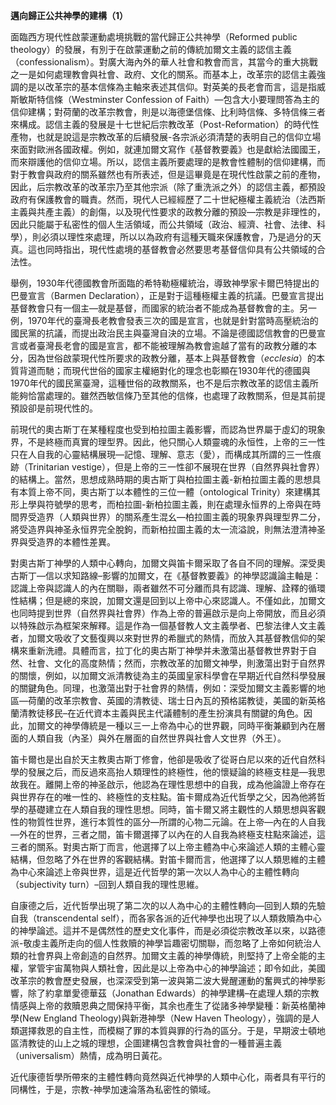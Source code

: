 **邁向歸正公共神學的建構（1）**

面臨西方現代性啟蒙運動處境挑戰的當代歸正公共神學（Reformed public theology）的發展，有別于在啟蒙運動之前的傳統加爾文主義的認信主義（confessionalism）。對廣大海內外的華人社會和教會而言，其當今的重大挑戰之一是如何處理教會與社會、政府、文化的關系。而基本上，改革宗的認信主義強調的是以改革宗的基本信條為主軸來表述其信仰。對英美的長老會而言，這是指威斯敏斯特信條（Westminster Confession of Faith）—包含大小要理問答為主的信仰建構；對荷蘭的改革宗教會，則是以海德堡信條、比利時信條、多特信條三者來構成。認信主義的發展是十七世紀后宗教改革（Post-Reformation）的時代性產物，也就是說這是宗教改革的后續發展-各宗派必須清楚的表明自己的信仰立場來面對歐洲各國政權。例如，就連加爾文寫作《基督教要義》也是獻給法國國王，而來辯護他的信仰立場。所以，認信主義所要處理的是教會性體制的信仰建構，而對于教會與政府的關系雖然也有所表述，但是這畢竟是在現代性啟蒙之前的產物，因此，后宗教改革的改革宗乃至其他宗派（除了重洗派之外）的認信主義，都預設政府有保護教會的職責。然而，現代人已經經歷了二十世紀極權主義統治（法西斯主義與共產主義）的創傷，以及現代性要求的政教分離的預設—宗教是非理性的，因此只能屬于私密性的個人生活領域，而公共領域（政治、經濟、社會、法律、科學），則必須以理性來處理，所以以為政府有這種天職來保護教會，乃是過分的天真。這也同時指出，現代性處境的基督教會必然要思考基督信仰具有公共領域的合法性。

舉例，1930年代德國教會所面臨的希特勒極權統治，導致神學家卡爾巴特提出的巴曼宣言（Barmen Declaration），正是對于這種極權主義的抗議。巴曼宣言提出基督教會只有一個主—就是基督，而國家的統治者不能成為基督教會的主。另一例，1970年代的臺灣長老教會發表三次的國是宣言，也就是針對當時高壓統治的國民黨的抗議，而提出政治民主與臺灣自決的立場。不論是德國認信教會的巴曼宣言或者臺灣長老會的國是宣言，都不能被理解為教會逾越了當有的政教分離的本分，因為世俗啟蒙現代性所要求的政教分離，基本上與基督教會（_ecclesia_）的本質背道而馳；而現代世俗的國家主權絕對化的理念也彰顯在1930年代的德國與1970年代的國民黨臺灣，這種世俗的政教關系，也不是后宗教改革的認信主義所能夠恰當處理的。雖然西敏信條乃至其他的信條，也處理了政教關系，但是其前提預設卻是前現代性的。

前現代的奧古斯丁在某種程度也受到柏拉圖主義影響，而認為世界屬于虛幻的現象界，不是終極而真實的理型界。因此，他只關心人類靈魂的永恒性，上帝的三一性只在人自我的心靈結構展現—記憶、理解、意志（愛），而構成其所謂的三一性痕跡（Trinitarian vestige），但是上帝的三一性卻不展現在世界（自然界與社會界）的結構上。當然，思想成熟時期的奧古斯丁與柏拉圖主義-新柏拉圖主義的思想具有本質上帝不同，奧古斯丁以本體性的三位一體（ontological Trinity）來建構其形上學與符號學的思考，而柏拉圖-新柏拉圖主義，則在處理永恒界的上帝與在時間界受造界（人類與世界）的關系產生混幺—柏拉圖主義的現象界與理型界二分，將受造界與神圣永恒界完全脫鉤，而新柏拉圖主義的太一流溢說，則無法澄清神圣界與受造界的本體性差異。

對奧古斯丁神學的人類中心轉向，加爾文與笛卡爾采取了各自不同的理解。深受奧古斯丁—信以求知路線–影響的加爾文，在《基督教要義》的神學認識論主軸是：認識上帝與認識人的內在關聯，兩者雖然不可分離而具有認識、理解、詮釋的循環性結構；但是總的來說，加爾文還是回到以上帝中心來認識人。不僅如此，加爾文也同時提到世界（自然界與社會界）作為上帝的普遍啟示是向上帝開放，而且必須以特殊啟示為框架來解釋。這是作為一個基督教人文主義學者、巴黎法律人文主義者，加爾文吸收了文藝復興以來對世界的希臘式的熱情，而放入其基督教信仰的架構來重新洗禮。具體而言，拉丁化的奧古斯丁神學并未激蕩出基督教世界對于自然、社會、文化的高度熱情；然而，宗教改革的加爾文神學，則激蕩出對于自然界的關懷，例如，以加爾文派清教徒為主的英國皇家科學會在早期近代自然科學發展的關鍵角色。同理，也激蕩出對于社會界的熱情，例如：深受加爾文主義影響的地區—荷蘭的改革宗教會、英國的清教徒、瑞士日內瓦的預格諾教徒，美國的新英格蘭清教徒移民–在近代資本主義與民主代議體制的產生扮演具有關鍵的角色。因此，加爾文的神學傳統是一種以三一上帝為中心的世界觀，同時平衡兼顧到內在層面的人類自我（內圣）與外在層面的自然世界與社會人文世界（外王）。

笛卡爾也是出自於天主教奧古斯丁修會，他卻是吸收了從哥白尼以來的近代自然科學的發展之后，而反過來高抬人類理性的終極性，他的懷疑論的終極支柱是—我思故我在。離開上帝的神圣啟示，他認為在理性思想中的自我，成為他論證上帝存在與世界存在的唯一性的、終極性的支柱點。笛卡爾成為近代哲學之父，因為他將哲學的基礎建立在人類自我的理性思想。同時，笛卡爾又將主觀性的人類思想與客觀性的物質性世界，進行本質性的區分—所謂的心物二元論。在上帝—內在的人自我—外在的世界，三者之間，笛卡爾選擇了以內在的人自我為終極支柱點來論述，這三者的關系。對奧古斯丁而言，他選擇了以上帝主體為中心來論述人類的主體心靈結構，但忽略了外在世界的客觀結構。對笛卡爾而言，他選擇了以人類思維的主體為中心來論述上帝與世界，這是近代哲學的第一次以人為中心的主體性轉向（subjectivity turn）–回到人類自我的理性思維。

自康德之后，近代哲學出現了第二次的以人為中心的主體性轉向—回到人類的先驗自我（transcendental self），而各家各派的近代神學也出現了以人類救贖為中心的神學論述。這并不是偶然性的歷史文化事件，而是必須從宗教改革以來，以路德派-敬虔主義所走向的個人性救贖的神學旨趣密切關聯，而忽略了上帝如何統治人類的社會界與上帝創造的自然界。加爾文主義的神學傳統，則堅持了上帝全能的主權，掌管宇宙萬物與人類社會，因此是以上帝為中心的神學論述；即令如此，美國改革宗的教會歷史發展，也深深受到第一波與第二波大覺醒運動的奮興式的神學影響，除了約拿單愛德華茲（Jonathan Edwards）的神學建構–在處理人類的宗教情感與上帝的救贖恩典之間保持平衡，其余也產生了從諸多神學變種：新英格蘭神學(New England Theology)與新港神學（New Haven Theology），強調的是人類選擇救恩的自主性，而模糊了罪的本質與罪的行為的區分。于是，早期波士頓地區清教徒的山上之城的理想，企圖建構包含教會與社會的一種普遍主義（universalism）熱情，成為明日黃花。

近代康德哲學所帶來的主體性轉向竟然與近代神學的人類中心化，兩者具有平行的同構性，于是，宗教-神學加速淪落為私密性的領域。